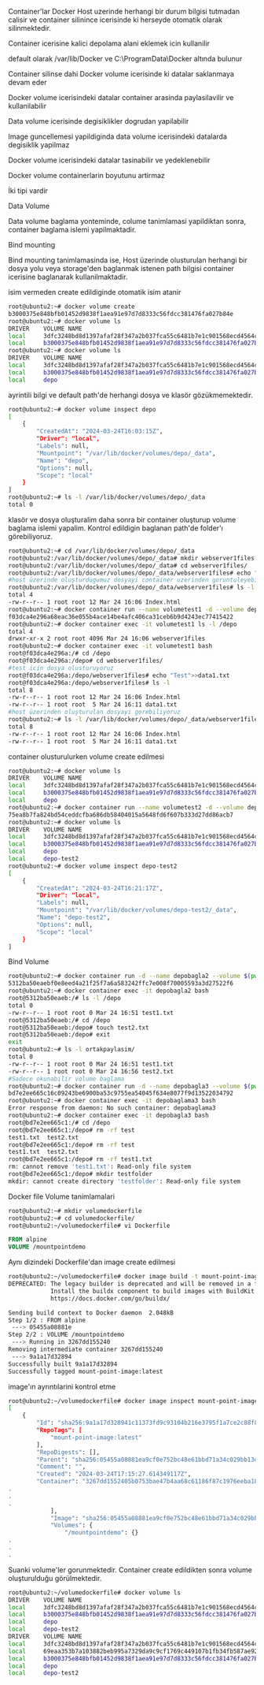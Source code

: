 Container'lar Docker Host uzerinde herhangi bir durum bilgisi tutmadan calisir ve container silinince icerisinde ki herseyde otomatik olarak silinmektedir.

Container icerisine kalici depolama alani eklemek icin kullanilir

default olarak /var/lib/Docker ve C:\ProgramData\Docker altında bulunur

Container silinse dahi Docker volume icerisinde ki datalar saklanmaya devam eder

Docker volume icerisindeki datalar container arasinda paylasilavilir ve kullanilabilir

Data volume icerisinde degisiklikler dogrudan yapilabilir

Image guncellemesi yapildiginda data volume icerisindeki datalarda degisiklik yapilmaz

Docker volume icerisindeki datalar tasinabilir ve yedeklenebilir

Docker volume containerlarin boyutunu artirmaz

İki tipi vardir

Data Volume 

Data volume baglama yonteminde, colume tanimlamasi yapildiktan sonra, container baglama islemi yapilmaktadir.

Bind mounting

Bind mounting tanimlamasinda ise, Host üzerinde olusturulan herhangi bir dosya yolu veya storage'den baglanmak istenen path bilgisi container icerisine baglanarak kullanilmaktadir.

isim vermeden create edildiginde otomatik isim atanir
```sh
root@ubuntu2:~# docker volume create
b3000375e848bfb01452d9838f1aea91e97d7d8333c56fdcc381476fa027b84e
root@ubuntu2:~# docker volume ls
DRIVER    VOLUME NAME
local     3dfc3248bd8d1397afaf28f347a2b037fca55c6481b7e1c901568ecd4564c306
local     b3000375e848bfb01452d9838f1aea91e97d7d8333c56fdcc381476fa027b84e
root@ubuntu2:~# docker volume ls
DRIVER    VOLUME NAME
local     3dfc3248bd8d1397afaf28f347a2b037fca55c6481b7e1c901568ecd4564c306
local     b3000375e848bfb01452d9838f1aea91e97d7d8333c56fdcc381476fa027b84e
local     depo
```

ayrintili bilgi ve default path'de herhangi dosya ve klasör gözükmemektedir.

```sh
root@ubuntu2:~# docker volume inspect depo
[
    {
        "CreatedAt": "2024-03-24T16:03:15Z",
        "Driver": "local",
        "Labels": null,
        "Mountpoint": "/var/lib/docker/volumes/depo/_data",
        "Name": "depo",
        "Options": null,
        "Scope": "local"
    }
]
root@ubuntu2:~# ls -l /var/lib/docker/volumes/depo/_data
total 0
```

klasör ve dosya oluşturalim daha sonra bir container oluşturup volume baglama islemi yapalim. Kontrol edildigin baglanan path'de folder'ı görebiliyoruz.
```sh
root@ubuntu2:~# cd /var/lib/docker/volumes/depo/_data
root@ubuntu2:/var/lib/docker/volumes/depo/_data# mkdir webserver1files
root@ubuntu2:/var/lib/docker/volumes/depo/_data# cd webserver1files/
root@ubuntu2:/var/lib/docker/volumes/depo/_data/webserver1files# echo "Hello World" >> Index.html
#host üzerinde oluşturdugumuz dosyayi container uzerinden goruntuleyebildik
root@ubuntu2:/var/lib/docker/volumes/depo/_data/webserver1files# ls -l
total 4
-rw-r--r-- 1 root root 12 Mar 24 16:06 Index.html
root@ubuntu2:~# docker container run --name volumetest1 -d --volume depo:/depo nginx
f03dca4e296a68eac36e055b4ace14be4afc406ca31ceb6b9d4243ec77415422
root@ubuntu2:~# docker container exec -it volumetest1 ls -l /depo
total 4
drwxr-xr-x 2 root root 4096 Mar 24 16:06 webserver1files
root@ubuntu2:~# docker container exec -it volumetest1 bash
root@f03dca4e296a:/# cd /depo
root@f03dca4e296a:/depo# cd webserver1files/
#test icin dosya olusturuyoruz
root@f03dca4e296a:/depo/webserver1files# echo "Test">>data1.txt
root@f03dca4e296a:/depo/webserver1files# ls -l
total 8
-rw-r--r-- 1 root root 12 Mar 24 16:06 Index.html
-rw-r--r-- 1 root root  5 Mar 24 16:11 data1.txt
#host üzerinden oluşturulan dosyayi gorebiliyoruz
root@ubuntu2:~# ls -l /var/lib/docker/volumes/depo/_data/webserver1files/
total 8
-rw-r--r-- 1 root root 12 Mar 24 16:06 Index.html
-rw-r--r-- 1 root root  5 Mar 24 16:11 data1.txt
```


container olusturulurken volume create edilmesi

```sh
root@ubuntu2:~# docker volume ls
DRIVER    VOLUME NAME
local     3dfc3248bd8d1397afaf28f347a2b037fca55c6481b7e1c901568ecd4564c306
local     b3000375e848bfb01452d9838f1aea91e97d7d8333c56fdcc381476fa027b84e
local     depo
root@ubuntu2:~# docker container run --name volumetest2 -d --volume depo-test2:/depo-test2 nginx sleep 30m
75ea8b7fa824bd54ceddcfba686db58404015a5648fd6f607b333d27dd86acb7
root@ubuntu2:~# docker volume ls
DRIVER    VOLUME NAME
local     3dfc3248bd8d1397afaf28f347a2b037fca55c6481b7e1c901568ecd4564c306
local     b3000375e848bfb01452d9838f1aea91e97d7d8333c56fdcc381476fa027b84e
local     depo
local     depo-test2
root@ubuntu2:~# docker volume inspect depo-test2
[
    {
        "CreatedAt": "2024-03-24T16:21:17Z",
        "Driver": "local",
        "Labels": null,
        "Mountpoint": "/var/lib/docker/volumes/depo-test2/_data",
        "Name": "depo-test2",
        "Options": null,
        "Scope": "local"
    }
]

```

Bind Volume


```sh
root@ubuntu2:~# docker container run -d --name depobagla2 --volume $(pwd)/ortakpaylasim:/depo nginx sleep 30m
5312ba50eaebf0e8eed4a21f25f7a6a583242ffc7e008f70005593a3d27522f6
root@ubuntu2:~# docker container exec -it depobagla2 bash
root@5312ba50eaeb:/# ls -l /depo
total 0
-rw-r--r-- 1 root root 0 Mar 24 16:51 test1.txt
root@5312ba50eaeb:/# cd /depo
root@5312ba50eaeb:/depo# touch test2.txt
root@5312ba50eaeb:/depo# exit
exit
root@ubuntu2:~# ls -l ortakpaylasim/
total 0
-rw-r--r-- 1 root root 0 Mar 24 16:51 test1.txt
-rw-r--r-- 1 root root 0 Mar 24 16:56 test2.txt
#Sadece okunabilir volume baglama
root@ubuntu2:~# docker container run -d --name depobagla3 --volume $(pwd)/ortakpaylasim:/depo:ro nginx sleep 30m
bd7e2ee665c16c09243be6900ba53c9755ea54045f634e8077f9d13522034792
root@ubuntu2:~# docker container exec -it depobaglama3 bash
Error response from daemon: No such container: depobaglama3
root@ubuntu2:~# docker container exec -it depobagla3 bash
root@bd7e2ee665c1:/# cd /depo
root@bd7e2ee665c1:/depo# rm -rf test
test1.txt  test2.txt
root@bd7e2ee665c1:/depo# rm -rf test
test1.txt  test2.txt
root@bd7e2ee665c1:/depo# rm -rf test1.txt 
rm: cannot remove 'test1.txt': Read-only file system
root@bd7e2ee665c1:/depo# mkdir testfolder
mkdir: cannot create directory 'testfolder': Read-only file system
```


Docker file Volume tanimlamalari

```sh
root@ubuntu2:~# mkdir volumedockerfile
root@ubuntu2:~# cd volumedockerfile/
root@ubuntu2:~/volumedockerfile# vi Dockerfile
```

```dockerfile
FROM alpine
VOLUME /mountpointdemo
```

Aynı dizindeki Dockerfile'dan image create edilmesi
```sh
root@ubuntu2:~/volumedockerfile# docker image build -t mount-point-image .
DEPRECATED: The legacy builder is deprecated and will be removed in a future release.
            Install the buildx component to build images with BuildKit:
            https://docs.docker.com/go/buildx/

Sending build context to Docker daemon  2.048kB
Step 1/2 : FROM alpine
 ---> 05455a08881e
Step 2/2 : VOLUME /mountpointdemo
 ---> Running in 3267dd155240
Removing intermediate container 3267dd155240
 ---> 9a1a17d32894
Successfully built 9a1a17d32894
Successfully tagged mount-point-image:latest
```

image'ın ayrıntılarini kontrol etme
```sh
root@ubuntu2:~/volumedockerfile# docker image inspect mount-point-image
[
    {
        "Id": "sha256:9a1a17d328941c11373fd9c93104b216e3795f1a7ce2c88f8311441f4c8eb7c4",
        "RepoTags": [
            "mount-point-image:latest"
        ],
        "RepoDigests": [],
        "Parent": "sha256:05455a08881ea9cf0e752bc48e61bbd71a34c029bb13df01e40e3e70e0d007bd",
        "Comment": "",
        "Created": "2024-03-24T17:15:27.614349117Z",
        "Container": "3267dd1552405b0753bae47b4aa68c61186f87c1976eeba188467c547b0eb3ba",
.
.
.
            ],
            "Image": "sha256:05455a08881ea9cf0e752bc48e61bbd71a34c029bb13df01e40e3e70e0d007bd",
            "Volumes": {
                "/mountpointdemo": {}
.
.
.
```

Suanki volume'ler gorunmektedir. Container create edildikten sonra volume oluşturulduğu görülmektedir.
```sh
root@ubuntu2:~/volumedockerfile# docker volume ls
DRIVER    VOLUME NAME
local     3dfc3248bd8d1397afaf28f347a2b037fca55c6481b7e1c901568ecd4564c306
local     b3000375e848bfb01452d9838f1aea91e97d7d8333c56fdcc381476fa027b84e
local     depo
local     depo-test2
DRIVER    VOLUME NAME
local     3dfc3248bd8d1397afaf28f347a2b037fca55c6481b7e1c901568ecd4564c306
local     69eaa353b7a103882beb995a7329da9c9cf1769c449107b1fb34fb587ae928fd
local     b3000375e848bfb01452d9838f1aea91e97d7d8333c56fdcc381476fa027b84e
local     depo
local     depo-test2
```
